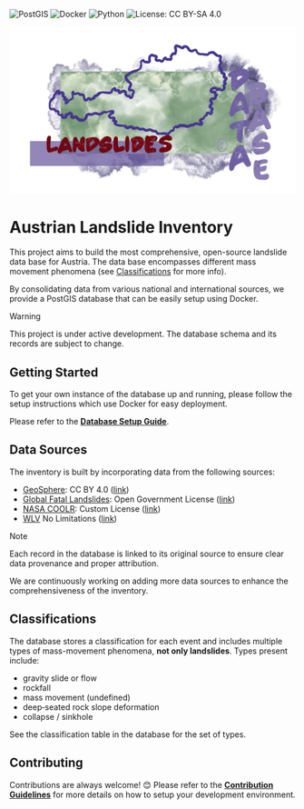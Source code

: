![PostGIS](https://img.shields.io/badge/PostGIS-3840A0?style=for-the-badge&logo=postgresql&logoColor=white)
![Docker](https://img.shields.io/badge/Docker-2496ED?style=for-the-badge&logo=docker&logoColor=white)
![Python](https://img.shields.io/badge/python-3670A0?style=for-the-badge&logo=python&logoColor=white)
![License: CC BY-SA 4.0](https://img.shields.io/badge/License-CC%20BY--SA%204.0-lightgrey.svg?style=for-the-badge)

<div align="center">
  <img src="./assets/header.png" alt="Header" width="700"/>
</div>

# Austrian Landslide Inventory

This project aims to build the most comprehensive, open-source landslide 
data base for Austria. The data base encompasses different mass movement 
phenomena (see [Classifications](#classifications) for more info).

By consolidating data from various national and international sources, we 
provide a PostGIS database that can be easily setup using Docker.

> [!WARNING]
> This project is under active development. The database schema and its records
> are subject to change.

## Getting Started

To get your own instance of the database up and running, please follow the 
setup instructions which use Docker for easy deployment.

Please refer to the [**Database Setup Guide**](./alembic/README.md).

## Data Sources

The inventory is built by incorporating data from the following sources:

- [GeoSphere](https://data.inspire.gv.at/d69f276f-24b4-4c16-aed7-349135921fa1):
    CC BY 4.0 ([link](https://creativecommons.org/licenses/by/4.0/))
- [Global Fatal Landslides](https://www.arcgis.com/home/item.html?id=7c9397b261aa436ebfbc41396bd96d06):
    Open Government License ([link](https://www.nationalarchives.gov.uk/doc/open-government-licence/version/2/))
- [NASA COOLR](https://maps.nccs.nasa.gov/arcgis/apps/MapAndAppGallery/index.html?appid=574f26408683485799d02e857e5d9521): 
    Custom License ([link](./data/raw/nasa-coolr/LICENSE))
- [WLV](https://geometadatensuche.inspire.gv.at/metadatensuche/inspire/ger/catalog.search#/metadata/ccca05aa-728d-4218-9f4c-81286c537527)
    No Limitations ([link](https://geometadatensuche.inspire.gv.at/metadatensuche/inspire/ger/catalog.search#/metadata/ccca05aa-728d-4218-9f4c-81286c537527))

> [!NOTE]
> Each record in the database is linked to its original source to ensure clear
> data provenance and proper attribution.

We are continuously working on adding more data sources to enhance the
comprehensiveness of the inventory.

## Classifications

The database stores a classification for each event and includes multiple types
of mass-movement phenomena, **not only landslides**. Types present include:

- gravity slide or flow
- rockfall
- mass movement (undefined)
- deep‑seated rock slope deformation
- collapse / sinkhole

See the classification table in the database for the set of types.

## Contributing

Contributions are always welcome! 😊
Please refer to the [**Contribution Guidelines**](./CONTRIBUTING.md) for more
details on how to setup your development environment.
